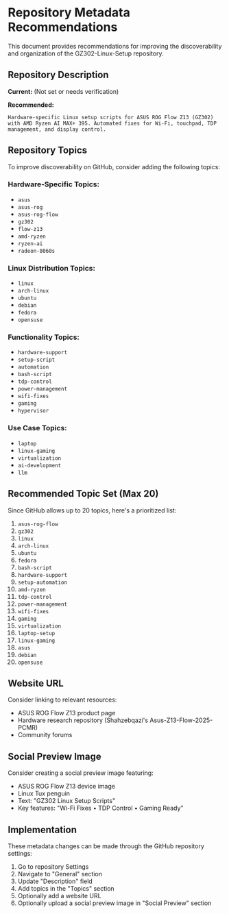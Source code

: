 # Repository Metadata Recommendations

This document provides recommendations for improving the discoverability and organization of the GZ302-Linux-Setup repository.

## Repository Description

**Current:** (Not set or needs verification)

**Recommended:**
```
Hardware-specific Linux setup scripts for ASUS ROG Flow Z13 (GZ302) with AMD Ryzen AI MAX+ 395. Automated fixes for Wi-Fi, touchpad, TDP management, and display control.
```

## Repository Topics

To improve discoverability on GitHub, consider adding the following topics:

### Hardware-Specific Topics:
- `asus`
- `asus-rog`
- `asus-rog-flow`
- `gz302`
- `flow-z13`
- `amd-ryzen`
- `ryzen-ai`
- `radeon-8060s`

### Linux Distribution Topics:
- `linux`
- `arch-linux`
- `ubuntu`
- `debian`
- `fedora`
- `opensuse`

### Functionality Topics:
- `hardware-support`
- `setup-script`
- `automation`
- `bash-script`
- `tdp-control`
- `power-management`
- `wifi-fixes`
- `gaming`
- `hypervisor`

### Use Case Topics:
- `laptop`
- `linux-gaming`
- `virtualization`
- `ai-development`
- `llm`

## Recommended Topic Set (Max 20)

Since GitHub allows up to 20 topics, here's a prioritized list:

1. `asus-rog-flow`
2. `gz302`
3. `linux`
4. `arch-linux`
5. `ubuntu`
6. `fedora`
7. `bash-script`
8. `hardware-support`
9. `setup-automation`
10. `amd-ryzen`
11. `tdp-control`
12. `power-management`
13. `wifi-fixes`
14. `gaming`
15. `virtualization`
16. `laptop-setup`
17. `linux-gaming`
18. `asus`
19. `debian`
20. `opensuse`

## Website URL

Consider linking to relevant resources:
- ASUS ROG Flow Z13 product page
- Hardware research repository (Shahzebqazi's Asus-Z13-Flow-2025-PCMR)
- Community forums

## Social Preview Image

Consider creating a social preview image featuring:
- ASUS ROG Flow Z13 device image
- Linux Tux penguin
- Text: "GZ302 Linux Setup Scripts"
- Key features: "Wi-Fi Fixes • TDP Control • Gaming Ready"

## Implementation

These metadata changes can be made through the GitHub repository settings:
1. Go to repository Settings
2. Navigate to "General" section
3. Update "Description" field
4. Add topics in the "Topics" section
5. Optionally add a website URL
6. Optionally upload a social preview image in "Social Preview" section
